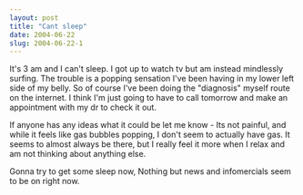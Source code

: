 ```yaml
---
layout: post
title: "Cant sleep"
date: 2004-06-22
slug: 2004-06-22-1
---
```


It&apos;s 3 am and I can&apos;t sleep.  I got up to watch tv but am instead mindlessly surfing.  The trouble is a popping sensation I&apos;ve been having in my lower left side of my belly.  So of course I&apos;ve been doing the &quot;diagnosis&quot; myself route on the internet.  I think I&apos;m just going to have to call tomorrow and make an appointment with my dr to check it out.

If anyone has any ideas what it could be let me know - Its not painful, and while it feels like gas bubbles popping, I don&apos;t seem to actually have gas.  It seems to almost always be there, but I really feel it more when I relax and am not thinking about anything else. 

Gonna try to get some sleep now,  Nothing but news and infomercials seem to be on right now.
